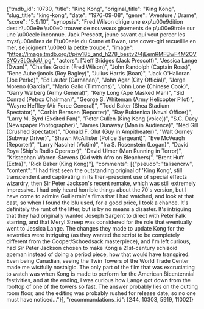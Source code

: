 {"tmdb_id": 10730, "title": "King Kong", "original_title": "King Kong", "slug_title": "king-kong", "date": "1976-09-08", "genre": "Aventure / Drame", "score": "5.9/10", "synopsis": "Fred Wilson dirige une exp\u00e9dition destin\u00e9e \u00e0 trouver de nouveaux gisements de p\u00e9trole sur une \u00eele inconnue. Jack Prescott, jeune savant qui veut percer les myst\u00e8res de l'\u00eele du Crane et Dwan, une cover-girl recueillie en mer, se joignent \u00e0 la petite troupe.", "image": "https://image.tmdb.org/t/p/w185_and_h278_bestv2/4jEemRMFBwF4M2OV3YQv3LGrJoU.jpg", "actors": ["Jeff Bridges (Jack Prescott)", "Jessica Lange (Dwan)", "Charles Grodin (Fred Wilson)", "John Randolph (Captain Ross)", "Rene Auberjonois (Roy Bagley)", "Julius Harris (Boan)", "Jack O'Halloran (Joe Perko)", "Ed Lauter (Carnahan)", "John Agar (City Official)", "Jorge Moreno (Garcia)", "Mario Gallo (Timmons)", "John Lone (Chinese Cook)", "Garry Walberg (Army General)", "Keny Long (Ape Masked Man)", "Sid Conrad (Petrox Chairman)", "George S. Whiteman (Army Helicopter Pilot)", "Wayne Heffley (Air Force General)", "Todd Baker (Shea Stadium Spectator)", "Corbin Bernsen (Reporter)", "Ray Buktenica (Naval Officer)", "Larry M. Byrd (Excited Fan)", "Peter Cullen (King Kong (voice))", "S.C. Dacy (Newspaper Photographer)", "James Dunaway (Man in Audience)", "Ned Gill (Crushed Spectator)", "Donald F. Glut (Guy in Ampitheater)", "Walt Gorney (Subway Driver)", "Shawn McAllister (Police Sergeant)", "Eve McVeagh (Reporter)", "Larry Naschel (Victim)", "Ira S. Rosenstein (Logan)", "David Roya (Ship's Radio Operator)", "David Ulmer (Man Running in Terror)", "Kristephan Warren-Stevens (Kid with Afro on Bleachers)", "Brent Huff (Extra)", "Rick Baker (King Kong)"], "comments": [{"pseudo": "talisencrw", "content": "I had first seen the outstanding original of 'King Kong', still transcendent and captivating in its then-prescient use of special effects wizardry, then Sir Peter Jackson's recent remake, which was still extremely impressive. I had only heard horrible things about the 70's version, but I have come to admire Guillermin's films that I had watched, and look at that cast, so when I found the blu used, for a good price, I took a chance. It's definitely the runt of the litter, but is by no means a disaster. It's intriguing that they had originally wanted Joseph Sargent to direct with Peter Falk starring, and that Meryl Streep was considered for the role that eventually went to Jessica Lange. The changes they made to update Kong for the seventies were intriguing (as they wanted the script to be completely different from the Cooper/Schoedsack masterpiece), and I'm left curious, had Sir Peter Jackson chosen to make Kong a 21st-century schizoid apeman instead of doing a period piece, how that would have transpired. Even being Canadian, seeing the Twin Towers of the World Trade Center made me wistfully nostalgic. The only part of the film that was excruciating to watch was when Kong is made to perform for the American Bicentennial festivities, and at the ending, I was curious how Lange got down from the rooftop of one of the towers so fast. The answer probably lies on the cutting room floor, and the editing was probably rushed for release date, so no one must have noticed..."}], "recommandations_id": [244, 10303, 5919, 11002]}